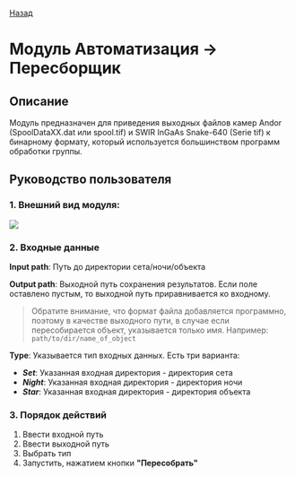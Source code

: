 [Назад][Back]

# Модуль **Автоматизация -> Пересборщик**

## Описание

Модуль предназначен для приведения выходных файлов камер Andor (SpoolDataXX.dat или spool.tif) и SWIR InGaAs Snake-640 (Serie tif) к бинарному формату, который используется большинством программ обработки группы.

## Руководство пользователя

### 1. Внешний вид модуля:

![](./d_AUTO/img/w_Rebuilder.png)

### 2. Входные данные
**Input path**: Путь до директории сета/ночи/объекта

**Output path**: Выходной путь сохранения результатов. Если поле оставлено пустым, то выходной путь приравнивается ко входному.
> Обратите внимание, что формат файла добавляется программно, поэтому в качестве выходного пути, в случае если пересобирается объект, указывается только имя. Например: `path/to/dir/name_of_object` 

**Type**: Указывается тип входных данных. Есть три варианта:  
- **_Set_**: Указанная входная директория - директория сета  
- **_Night_**: Указанная входная директория - директория ночи  
- **_Star_**: Указанная входная директория - директория объекта  

### 3. Порядок действий
1. Ввести входной путь
2. Ввести выходной путь
3. Выбрать тип
4. Запустить, нажатием кнопки **"Пересобрать"**


[Back]: ../index.html